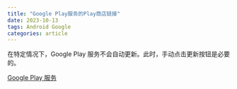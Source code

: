 ```yaml
---
title: "Google Play服务的Play商店链接"
date: 2023-10-13
tags: Android Google
categories: article
---
```


在特定情况下，Google Play 服务不会自动更新。此时，手动点击更新按钮是必要的。

[Google Play 服务](https://play.google.com/store/apps/details?id=com.google.android.gms)
